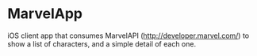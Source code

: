 # MarvelApp
iOS client app that consumes MarvelAPI (http://developer.marvel.com/) to show a list of characters, and a simple detail of each one.
